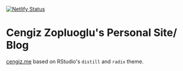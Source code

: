 [![Netlify Status](https://api.netlify.com/api/v1/badges/902e0dd6-7868-4e73-9b1a-c9114d53f6b6/deploy-status)](https://app.netlify.com/sites/cengizzopluoglu/deploys)

# Cengiz Zopluoglu's Personal Site/ Blog

[cengiz.me](https://cengiz.me/) based on RStudio's `distill` and `radix` theme.
